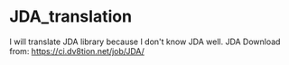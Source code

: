 # JDA_translation
I will translate JDA library because I don't know JDA well.
JDA Download from: https://ci.dv8tion.net/job/JDA/
